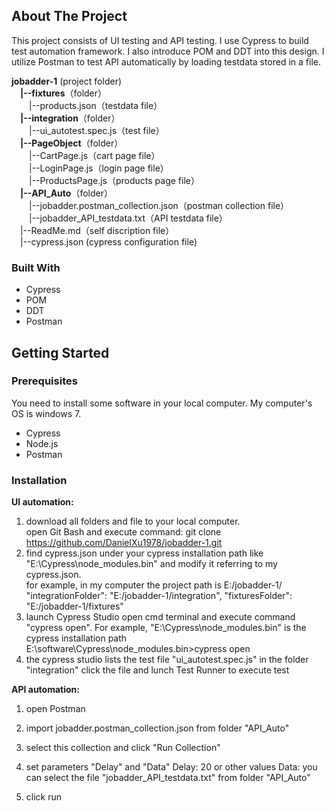 ## About The Project
This project consists of UI testing and API testing. I use Cypress to build test automation framework. I also introduce POM and DDT into this design. I utilize Postman to test API automatically by loading testdata stored in a file.

__jobadder-1__ (project folder) <br/>
&ensp;&ensp;__|--fixtures__（folder）<br/>
&ensp;&ensp;&ensp;&ensp;|--products.json（testdata file）<br/>
&ensp;&ensp;__|--integration__（folder）<br/>
&ensp;&ensp;&ensp;&ensp;|--ui_autotest.spec.js（test file）<br/>
&ensp;&ensp;__|--PageObject__（folder）<br/>
&ensp;&ensp;&ensp;&ensp;|--CartPage.js（cart page file）<br/>
&ensp;&ensp;&ensp;&ensp;|--LoginPage.js（login page file）<br/>
&ensp;&ensp;&ensp;&ensp;|--ProductsPage.js（products page file）<br/>
&ensp;&ensp;__|--API_Auto__（folder）<br/>
&ensp;&ensp;&ensp;&ensp;|--jobadder.postman_collection.json（postman collection file）<br/>
&ensp;&ensp;&ensp;&ensp;|--jobadder_API_testdata.txt（API testdata file）<br/>
&ensp;&ensp;|--ReadMe.md（self discription file）<br/>
&ensp;&ensp;|--cypress.json (cypress configuration file) <br/>



### Built With
* Cypress
* POM
* DDT
* Postman

## Getting Started


### Prerequisites
You need to install some software in your local computer. My computer's OS is windows 7.

* Cypress
* Node.js
* Postman

### Installation

__UI automation:__
1. download all folders and file to your local computer.<br/>
   open Git Bash and execute command: git clone https://github.com/DanielXu1978/jobadder-1.git 
2. find cypress.json under your cypress installation path like "E:\Cypress\node_modules\.bin" and modify it referring to my cypress.json.  <br/>
  for example, in my computer the project path is E:/jobadder-1/
  "integrationFolder": "E:/jobadder-1/integration",
	"fixturesFolder": "E:/jobadder-1/fixtures"
3. launch Cypress Studio
  open cmd terminal and execute command "cypress open". For example, "E:\Cypress\node_modules\.bin" is the cypress installation path
  E:\software\Cypress\node_modules\.bin>cypress open
4. the cypress studio lists the test file "ui_autotest.spec.js" in the folder "integration"
  click the file and lunch Test Runner to execute test
 
__API automation:__
1. open Postman
2. import jobadder.postman_collection.json from folder "API_Auto"
3. select this collection and click "Run Collection"
4. set parameters "Delay" and "Data"
  Delay: 20 or other values
  Data: you can select the file "jobadder_API_testdata.txt" from folder "API_Auto"
  
5. click run 
